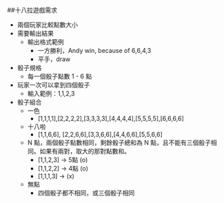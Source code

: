 ##十八拉遊戲需求

+ 兩個玩家比較點數大小
+ 需要輸出結果
  + 輸出格式範例
    + 一方勝利，Andy win, because of 6,6,4,3
    + 平手，draw
+ 骰子規格
  + 每一個骰子點數 1 - 6 點
+ 玩家一次可以拿到四個骰子
  + 輸入範例：1,1,2,3
+ 骰子組合
  + 一色
    + [1,1,1,1],[2,2,2,2],[3,3,3,3],[4,4,4,4],[5,5,5,5],[6,6,6,6]
  + 十八啦
    + [1,1,6,6], [2,2,6,6],[3,3,6,6],[4,4,6,6],[5,5,6,6]
  + N 點，兩個骰子點數相同，剩餘骰子總和為 N 點，且不能有三個骰子相同。如果有兩對，取大的那對點數和。
    + [1,1,2,3] -> 5點 (o)
    + [1,1,2,2] -> 4點 (o)
    + [1,1,1,3] -> (x)
  + 無點
    + 四個骰子都不相同，或三個骰子相同